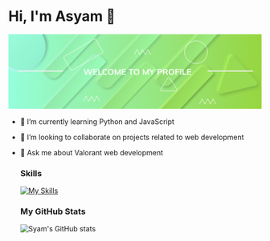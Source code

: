 # Hi, I'm Asyam 👋

![welcome](https://github.com/Syam1324/Syam1324/blob/main/profil%20github2.png?raw=true)

- 🌱 I’m currently learning Python and JavaScript
- 👯 I’m looking to collaborate on projects related to web development
- 💬 Ask me about Valorant web development

   ###  Skills
   [![My Skills](https://skillicons.dev/icons?i=html,css,python,figma&theme=dark)](https://skillicons.dev)

   ### My GitHub Stats
   ![Syam's GitHub stats](https://github-readme-stats.vercel.app/api?username=Syam1324&show_icons=true&theme=tokyonight)
